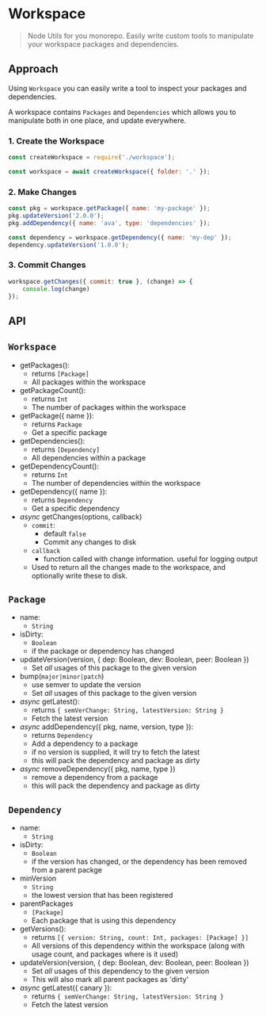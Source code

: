 # Workspace

 > Node Utils for you monorepo. Easily write custom tools to manipulate your workspace packages and dependencies.

## Approach

Using `Workspace` you can easily write a tool to inspect your packages and dependencies.

A workspace contains `Packages` and `Dependencies` which allows you to manipulate both in one place, and update everywhere.

### 1. Create the Workspace

```js
const createWorkspace = require('./workspace');

const workspace = await createWorkspace({ folder: '.' });
```

### 2. Make Changes

```js
const pkg = workspace.getPackage({ name: 'my-package' });
pkg.updateVersion('2.0.0');
pkg.addDependency({ name: 'ava', type: 'dependencies' });

const dependency = workspace.getDependency({ name: 'my-dep' });
dependency.updateVersion('1.0.0');
```

### 3. Commit Changes

```js
workspace.getChanges({ commit: true }, (change) => {
    console.log(change)
});
```

## API

## `Workspace`

 - getPackages():
    - returns `[Package]`
    - All packages within the workspace
 - getPackageCount(): 
    - returns `Int`
    - The number of packages within the workspace
 - getPackage({ name }):
    - returns `Package`
    - Get a specific package
 - getDependencies(): 
    - returns `[Dependency]`
    - All dependencies within a package
 - getDependencyCount():
    - returns `Int`
    - The number of dependencies within the workspace
 - getDependency({ name }):
    - returns `Dependency`
    - Get a specific dependency
 - _async_ getChanges(options, callback)
    - `commit`:
        - default `false`
        - Commit any changes to disk
    - `callback`
        - function called with change information. useful for logging output
    - Used to return all the changes made to the workspace, and optionally write these to disk.

## `Package`

 - name:
    - `String`
 - isDirty:
    - `Boolean`
    - if the package or dependency has changed
 - updateVersion(version, { dep: Boolean, dev: Boolean, peer: Boolean })
     - Set _all_ usages of this package to the given version
 - bump(`major|minor|patch`)
     - use semver to update the version
     - Set _all_ usages of this package to the given version
- _async_ getLatest():
    - returns `{ semVerChange: String, latestVersion: String }`
    - Fetch the latest version
- _async_ addDependency({ pkg, name, version, type }):
    - returns `Dependency`
    - Add a dependency to a package
    - if no version is supplied, it will try to fetch the latest
    - this will pack the dependency and package as dirty
- _async_ removeDependency({ pkg, name, type })
    - remove a dependency from a package
    - this will pack the dependency and package as dirty

## `Dependency`

 - name: 
    - `String`
 - isDirty:
    - `Boolean`
    - if the version has changed, or the dependency has been removed from a parent packge
 - minVersion
    - `String`
    - the lowest version that has been registered
 - parentPackages
    - `[Package]`
    - Each package that is using this dependency
 - getVersions(): 
    - returns `[{ version: String, count: Int, packages: [Package] }]`
    - All versions of this dependency within the workspace (along with usage count, and packages where is it used)
 - updateVersion(version, { dep: Boolean, dev: Boolean, peer: Boolean })
    - Set _all_ usages of this dependency to the given version
    - This will also mark all parent packages as 'dirty'
 - _async_ getLatest({ canary }):
    - returns `{ semVerChange: String, latestVersion: String }`
    - Fetch the latest version 
